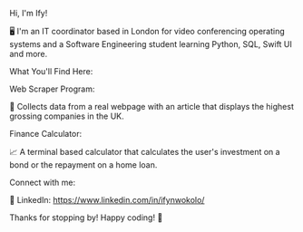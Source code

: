 Hi, I'm Ify!

🖥️ I'm an IT coordinator based in London for video conferencing operating systems and a Software Engineering student learning Python, SQL, Swift UI and more.

What You'll Find Here:

Web Scraper Program:

🚀 Collects data from a real webpage with an article that displays the highest grossing companies in the UK.

Finance Calculator:

📈 A terminal based calculator that calculates the user's investment on a bond or the repayment on a home loan.

Connect with me:

💼 LinkedIn: https://www.linkedin.com/in/ifynwokolo/

Thanks for stopping by! Happy coding! 🚀
